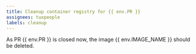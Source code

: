 ```yaml
---
title: Cleanup container registry for {{ env.PR }}
assignees: tuxpeople
labels: cleanup
---
```

As PR {{ env.PR }} is closed now, the image {{ env.IMAGE_NAME }} should be deleted.